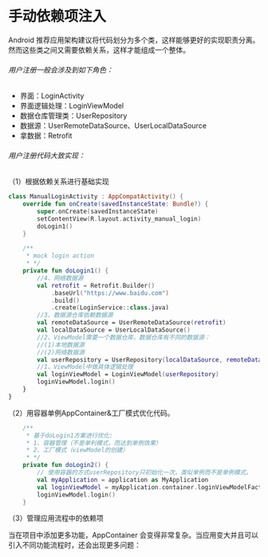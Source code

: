 # 手动依赖项注入

Android 推荐应用架构建议将代码划分为多个类，这样能够更好的实现职责分离。然而这些类之间又需要依赖关系，这样才能组成一个整体。

###### 用户注册一般会涉及到如下角色：

- 界面：LoginActivity
- 界面逻辑处理：LoginViewModel
- 数据仓库管理类：UserRepository
- 数据源：UserRemoteDataSource、UserLocalDataSource
- 拿数据：Retrofit

###### 用户注册代码大致实现：

（1）根据依赖关系进行基础实现
```kotlin
class ManualLoginActivity : AppCompatActivity() {
    override fun onCreate(savedInstanceState: Bundle?) {
        super.onCreate(savedInstanceState)
        setContentView(R.layout.activity_manual_login)
        doLogin1()
    }
    
    /**
     * mock login action
     * */
    private fun doLogin1() {
        //4、网络数据源
        val retrofit = Retrofit.Builder()
            .baseUrl("https://www.baidu.com")
            .build()
            .create(LoginService::class.java)
        //3、数据源仓库依赖数据源
        val remoteDataSource = UserRemoteDataSource(retrofit)
        val localDataSource = UserLocalDataSource()
        //2、ViewModel需要一个数据仓库，数据仓库有不同的数据源：
        //(1)本地数据源
        //(2)网络数据源
        val userRepository = UserRepository(localDataSource, remoteDataSource)
        //1、ViewModel中做具体逻辑处理
        val loginViewModel = LoginViewModel(userRepository)
        loginViewModel.login()
    }
}
```
（2）用容器单例AppContainer&工厂模式优化代码。

```kotlin
    /**
     * 基于doLogin1方案进行优化:
     * 1、容器管理（不是单利模式，而达到单例效果）
     * 2、工厂模式（viewModel的创建）
     * */
    private fun doLogin2() {
        // 使用容器的方式userRepository只初始化一次，类似单例而不是单例模式。
        val myApplication = application as MyApplication
        val loginViewModel = myApplication.container.loginViewModelFactory.create()
        loginViewModel.login()
    }
```
（3）管理应用流程中的依赖项

当在项目中添加更多功能，AppContainer 会变得非常复杂。当应用变大并且可以引入不同功能流程时，还会出现更多问题：
